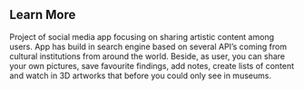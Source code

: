

## Learn More

Project of social media app focusing on sharing artistic content among users. App has build in search engine based on several API’s coming from cultural institutions from around the world. Beside, as user, you can share your own pictures, save favourite findings, add notes, create lists of content and watch in 3D artworks that before you could only see in museums.



